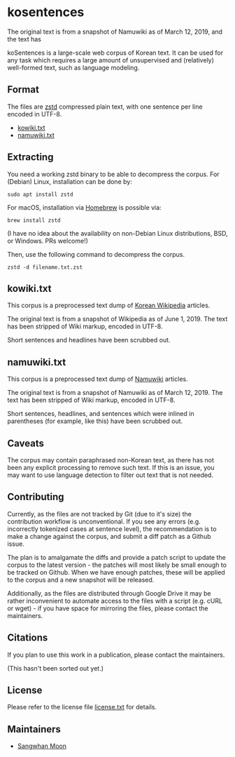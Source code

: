 kosentences
===========
The original text is from a snapshot of Namuwiki as of March 12, 2019, and the text has

koSentences is a large-scale web corpus of Korean text. It can be used for any task which
requires a large amount of unsupervised and (relatively) well-formed text, such as language
modeling.

Format
------

The files are [zstd]() compressed plain text, with one sentence per line encoded in UTF-8.

 - [kowiki.txt](https://drive.google.com/uc?id=1dR4CsClnw2S2QQidWGO5AKGr-OLT4dS-)
 - [namuwiki.txt](https://drive.google.com/uc?id=1rmBYaWk1Zm5ImEZU634iUu2HedIbhAVM)

Extracting
----------

You need a working zstd binary to be able to decompress the corpus. For (Debian) Linux, installation can be done by:

    sudo apt install zstd

For macOS, installation via [Homebrew](https://brew.sh) is possible via:

    brew install zstd

(I have no idea about the availability on non-Debian Linux distributions, BSD, or Windows. PRs welcome!)

Then, use the following command to decompress the corpus.

    zstd -d filename.txt.zst

kowiki.txt
----------

This corpus is a preprocessed text dump of [Korean Wikipedia](https://ko.wikipedia.org/) articles.

The original text is from a snapshot of Wikipedia as of June 1, 2019.
The text has been stripped of Wiki markup, encoded in UTF-8.

Short sentences and headlines have been scrubbed out.

namuwiki.txt
------------

This corpus is a preprocessed text dump of [Namuwiki](https://namu.wiki/) articles.

The original text is from a snapshot of Namuwiki as of March 12, 2019.
The text has been stripped of Wiki markup, encoded in UTF-8.

Short sentences, headlines, and sentences which were inlined in parentheses
(for example, like this) have been scrubbed out.

Caveats
-------

The corpus may contain paraphrased non-Korean text, as there has not been any explicit
processing to remove such text. If this is an issue, you may want to use language detection
to filter out text that is not needed.

Contributing
------------

Currently, as the files are not tracked by Git (due to it's size) the contribution workflow is
unconventional. If you see any errors (e.g. incorrectly tokenized cases at sentence level), the
recommendation is to make a change against the corpus, and submit a diff patch as a Github issue.

The plan is to amalgamate the diffs and provide a patch script to update the corpus to the latest
version - the patches will most likely be small enough to be tracked on Github. When we have
enough patches, these will be applied to the corpus and a new snapshot will be released.

Additionally, as the files are distributed through Google Drive it may be rather inconvenient to
automate access to the files with a script (e.g. cURL or wget) - if you have space for mirroring
the files, please contact the maintainers.

Citations
---------

If you plan to use this work in a publication, please contact the maintainers.

(This hasn't been sorted out yet.)

License
-------

Please refer to the license file [license.txt](license.txt) for details.

Maintainers
-----------

 - [Sangwhan Moon](https://sangwhan.com)
